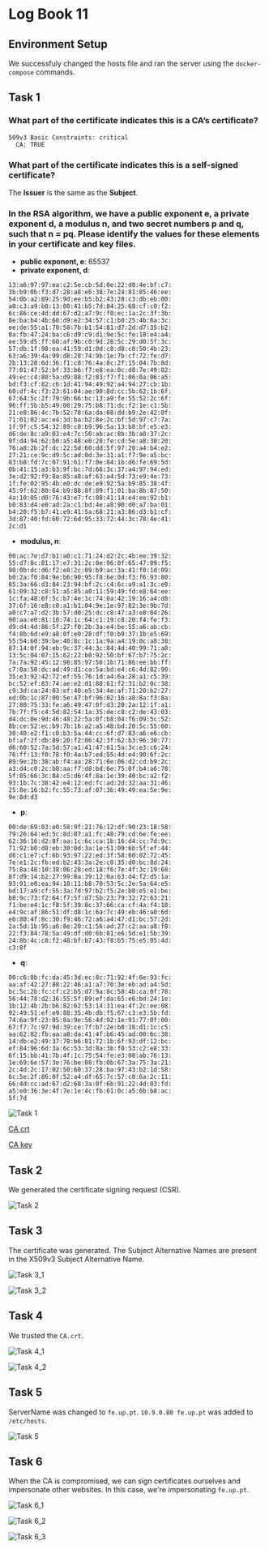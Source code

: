 # Log Book 11

## Environment Setup

We successfuly changed the hosts file and ran the server using the
`docker-compose` commands.

## Task 1

### What part of the certificate indicates this is a CA’s certificate?

```
509v3 Basic Constraints: critical
  CA: TRUE
```

### What part of the certificate indicates this is a self-signed certificate?

The **Issuer** is the same as the **Subject**.

### In the RSA algorithm, we have a public exponent e, a private exponent d, a modulus n, and two secret numbers p and q, such that n = pq. Please identify the values for these elements in your certificate and key files.

- **public exponent, e**: 65537
- **private exponent, d**:
```
13:a6:97:97:ea:c2:5e:cb:5d:0e:22:d0:4e:bf:c7:
3b:b9:0b:f3:d7:28:a8:e6:38:7e:24:81:85:46:ee:
54:0b:a2:89:25:9d:ee:b5:b2:43:28:c3:db:eb:00:
a0:c3:a9:b8:13:00:41:b5:7d:84:25:68:cf:c0:f2:
6c:86:ce:4d:dd:67:d2:a7:9c:f0:ec:1a:2c:3f:3b:
8e:ba:b4:4b:68:d9:e2:34:57:c1:b0:25:4b:6a:3c:
ee:de:55:a1:70:58:7b:b1:54:81:d7:2d:d7:35:b2:
8a:fb:47:24:ba:c6:d9:c9:d1:9e:5c:fe:18:e4:a4:
ee:59:d5:ff:60:af:9b:c0:9d:28:5c:29:d0:5f:3c:
57:db:1f:98:ea:41:59:d1:0d:c8:d8:c8:50:4b:23:
63:a6:39:4a:99:d8:28:74:9b:1e:7b:cf:72:fe:d7:
2b:13:28:6d:36:f1:c8:76:4a:8c:2f:15:04:7b:8d:
77:01:47:52:bf:33:b6:f7:e8:ea:0c:d8:7e:49:82:
49:ec:c4:80:5a:d9:88:f2:83:f7:f1:06:0a:06:a5:
bd:f3:cf:82:c6:1d:41:94:49:92:a4:94:27:cb:1b:
60:df:4c:f3:23:61:04:ae:90:8d:cc:5b:62:1b:6f:
67:64:5c:2f:79:9b:66:bc:13:a9:fe:55:52:2c:6f:
96:ff:5b:b5:49:00:29:75:b8:71:dc:f2:1e:c1:5b:
21:e8:86:4c:7b:52:78:6a:da:68:dd:b9:2e:42:0f:
71:01:02:ac:e4:3d:ba:b2:8e:2c:bf:5d:97:c7:7a:
1f:9f:c5:54:32:89:c8:b9:96:5a:13:b8:bf:e5:e3:
d6:de:8c:a9:03:e4:7c:50:ab:ac:8b:3b:a0:37:2c:
9f:d4:94:62:b0:a5:48:e0:28:fe:cd:5e:a8:30:20:
76:a8:2b:2f:dc:22:5d:60:dd:5f:97:20:a4:b4:e2:
27:21:ce:9c:d9:5c:ad:0d:3e:31:a1:f7:9e:a5:bc:
83:b8:fd:7c:07:91:61:f7:0e:84:1b:d6:fe:69:5d:
0b:41:15:a3:b3:9f:bc:7d:66:3c:37:a4:97:94:ed:
3e:d2:92:f9:8a:85:a8:af:63:a4:5d:73:e9:4e:73:
1f:fe:02:95:4b:e0:dc:de:e9:92:5a:b9:85:38:4f:
45:9f:62:80:64:b9:88:8f:09:f1:01:ba:8b:87:50:
4a:10:05:d0:76:43:e7:fc:88:41:14:e4:ee:92:b1:
b0:83:d4:e0:ad:2a:c1:bd:4e:a8:90:d0:a7:ba:01:
b4:20:f5:b7:41:e9:41:5a:68:21:a3:86:d3:b1:cf:
3d:87:40:fd:60:72:6d:95:33:72:44:3c:78:4e:41:
2c:d1
```
- **modulus, n**:
```
00:ac:7e:d7:b1:a0:c1:71:24:d2:2c:4b:ee:39:32:
55:d7:8c:81:17:e7:31:2c:0e:96:0f:65:47:09:f5:
90:0b:dc:d6:f2:e8:2c:09:b9:ac:3a:41:f0:1d:09:
b0:2a:f0:84:9e:b6:90:95:f8:6e:0d:f3:f6:93:80:
85:3a:66:d3:84:23:94:bf:2c:c4:6c:a9:a1:3c:e0:
61:09:32:c8:51:a5:85:a0:11:59:49:fd:e8:64:ee:
1c:fa:48:6f:5c:b7:4e:1c:74:0a:42:19:16:a4:d8:
37:6f:16:e8:c0:a1:b1:04:9e:1e:97:82:3e:9b:7d:
a0:c7:a7:d2:3b:57:d0:25:dc:c8:47:a3:e8:04:26:
90:aa:e0:81:10:74:1c:64:c1:19:c8:20:f4:fe:f3:
d9:d4:4d:86:5f:27:f0:2b:3a:e4:be:55:a6:ab:cb:
f4:8b:6d:e9:a8:0f:e0:28:df:f0:b9:37:1b:e5:69:
55:54:60:39:be:40:8c:1c:1a:9a:a4:19:0c:a8:38:
87:14:0f:94:eb:9c:37:44:3c:84:4d:40:99:71:a8:
13:5c:04:07:15:62:22:b0:92:50:bf:67:b7:75:2c:
7a:7a:92:45:12:98:85:97:56:1b:71:86:ee:bb:ff:
c7:0a:58:dc:ad:49:d1:ca:5a:bd:e4:c6:4d:82:90:
35:e3:92:42:72:ef:55:76:1d:a4:6a:28:a1:c5:39:
bc:52:ef:83:74:ae:e2:d1:88:61:f2:31:b2:0c:38:
c9:3d:ca:24:03:ef:40:e5:34:4e:af:71:20:b2:27:
ed:0b:1c:87:00:5e:47:bf:96:02:16:a8:8a:f3:8a:
27:80:75:33:fe:a6:49:47:0f:d3:20:2a:12:1f:a1:
7b:7f:f5:c4:5d:82:54:1a:35:de:c8:c2:de:43:03:
d4:dc:0e:9d:46:48:22:5a:0f:b8:04:f6:09:5c:52:
8b:ce:52:ec:b9:7b:16:a2:a5:48:bd:20:5c:55:60:
30:40:e2:f1:c0:b3:5a:44:cc:6f:d7:83:a6:e6:cb:
bf:af:2f:db:89:20:f2:06:42:3f:62:b3:96:30:77:
d6:60:52:7a:5d:57:a1:41:47:61:5a:3c:e3:c6:24:
76:ff:13:f0:78:f0:4a:b7:ed:55:4d:e4:90:6f:2c:
89:9e:2b:38:ab:f4:aa:28:71:0e:06:d2:cd:b9:2c:
a3:d4:c0:2c:b8:aa:f7:d8:bd:6e:75:0f:b4:a6:78:
5f:05:66:3c:84:c5:d6:4f:8a:1e:39:40:bc:a2:f2:
93:1b:7c:38:42:e4:12:ed:fc:ad:2d:32:aa:31:46:
25:8e:16:b2:fc:55:73:af:07:3b:49:49:ea:5e:9e:
9e:8d:d3
```
- **p**:
```
00:de:69:03:e0:58:9f:21:76:12:df:90:23:18:58:
79:26:64:ed:5c:8d:87:a1:fc:48:79:cd:6e:fe:ee:
62:36:16:d2:8f:aa:1c:6c:ca:1b:16:d4:cc:7d:9c:
71:92:b0:d8:eb:30:0d:3a:1e:51:09:6b:5f:ef:44:
d6:c1:e7:cf:6b:93:97:22:ed:3f:58:60:02:72:45:
7e:e1:2c:fb:ed:b2:43:3a:2e:c0:35:d0:bc:8d:24:
75:8a:48:10:38:06:28:ed:18:f6:7e:4f:3c:19:68:
8f:d9:14:b2:27:99:8a:39:12:0a:63:d4:f2:d5:1a:
93:91:e0:ea:94:10:11:b8:70:53:5c:2e:5a:64:e5:
bd:17:a9:cf:55:3a:7d:97:b2:f5:2e:b8:e5:e1:be:
b8:9c:73:f2:64:f7:5f:d7:5b:23:79:32:72:63:21:
f1:be:e4:1c:f8:5f:39:8c:37:66:ca:cf:4a:f4:18:
e4:9c:af:86:51:df:d8:1c:6a:7c:49:eb:46:a0:6d:
e6:80:4f:8c:30:f9:46:72:a6:a4:47:d1:bc:57:2d:
2a:5d:1b:95:a6:8e:20:c1:56:ad:27:c2:aa:a8:f8:
22:f3:84:78:5a:49:df:d0:6b:01:e6:5d:e1:5b:39:
24:8b:4c:c8:f2:48:bf:b7:43:f8:b5:75:e5:05:4d:
c3:8f
```
- **q**:
```
00:c6:8b:fc:da:45:3d:ec:8c:71:92:4f:6e:93:fc:
aa:af:42:27:88:22:46:a1:a7:70:3e:eb:ad:a4:5d:
bc:5c:2b:fc:cf:c2:b5:d7:9a:8c:58:4b:ca:0f:78:
56:44:78:d2:36:55:5f:89:ef:da:65:e6:bd:24:1e:
3b:12:4b:2b:b6:82:62:53:14:31:ea:4f:2c:ee:08:
92:49:51:ef:e9:88:35:4b:db:f5:67:c3:e3:5b:fd:
74:6a:9f:23:05:8a:9e:56:4d:92:1e:91:77:0f:00:
67:f7:7c:97:9d:39:ce:7f:b7:2e:b8:18:d1:1c:c5:
aa:62:82:fb:aa:a8:da:41:4f:b6:45:ad:00:6c:38:
14:db:e2:49:37:78:b6:81:72:1b:6f:93:df:12:bc:
ef:84:96:6d:3a:6c:53:3d:8a:3b:f0:53:c2:e8:33:
6f:15:bb:41:7b:4f:1c:75:54:fe:e3:08:ab:76:13:
1e:69:6e:57:3e:76:be:08:fb:0b:67:3a:75:3a:21:
2c:4d:2c:17:02:50:60:37:28:ba:97:43:b2:1d:58:
6c:5e:2f:86:0f:52:a4:df:65:7c:57:c0:6a:2c:11:
66:4d:cc:ad:67:d2:68:3a:0f:6b:91:22:4d:03:fd:
a5:e0:36:3e:4f:7e:1e:4c:fb:61:0c:a5:6b:b8:ac:
5f:7d
```

![Task 1](./LOGBOOK11_img/task_1.png)

[CA crt](./LOGBOOK11_img/ca_crt.txt)

[CA key](./LOGBOOK11_img/ca_key.txt)

## Task 2

We generated the certificate signing request (CSR).

![Task 2](./LOGBOOK11_img/task_2.png)

## Task 3

The certificate was generated. The Subject Alternative Names are present in
the X509v3 Subject Alternative Name.

![Task 3_1](./LOGBOOK11_img/task_3_1.png)

![Task 3_2](./LOGBOOK11_img/task_3_2.png)

## Task 4

We trusted the `CA.crt`.

![Task 4_1](./LOGBOOK11_img/task_4.png)


![Task 4_2](./LOGBOOK11_img/task_4_2.png)

## Task 5

ServerName was changed to `fe.up.pt`. `10.9.0.80 fe.up.pt` was added to `/etc/hosts`.

![Task 5](./LOGBOOK11_img/task_5.png)

## Task 6

When the CA is compromised, we can sign certificates ourselves and impersonate
other websites. In this case, we're impersonating `fe.up.pt`.

![Task 6_1](./LOGBOOK11_img/task_6.png)

![Task 6_2](./LOGBOOK11_img/task_6_2.png)

![Task 6_3](./LOGBOOK11_img/task_6_3.png)
